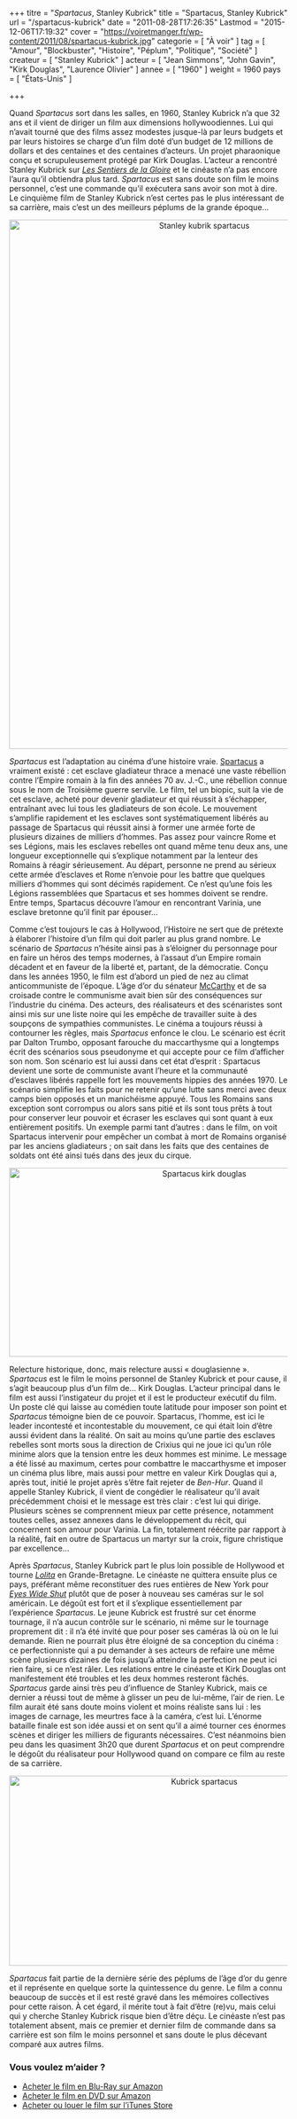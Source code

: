 +++
titre = "<em>Spartacus</em>, Stanley Kubrick"
title = "Spartacus, Stanley Kubrick"
url = "/spartacus-kubrick"
date = "2011-08-28T17:26:35"
Lastmod = "2015-12-06T17:19:32"
cover = "https://voiretmanger.fr/wp-content/2011/08/spartacus-kubrick.jpg"
categorie = [ "À voir" ]
tag = [ "Amour", "Blockbuster", "Histoire", "Péplum", "Politique", "Société" ]
createur = [ "Stanley Kubrick" ]
acteur = [ "Jean Simmons", "John Gavin", "Kirk Douglas", "Laurence Olivier" ]
annee = [ "1960" ]
weight = 1960
pays = [ "États-Unis" ]

+++

<p>Quand <em>Spartacus</em> sort dans les salles, en 1960, Stanley Kubrick n&rsquo;a que 32 ans et il vient de diriger un film aux dimensions hollywoodiennes. Lui qui n&rsquo;avait tourné que des films assez modestes jusque-là par leurs budgets et par leurs histoires se charge d&rsquo;un film doté d&rsquo;un budget de 12 millions de dollars et des centaines et des centaines d&rsquo;acteurs. Un projet pharaonique conçu et scrupuleusement protégé par Kirk Douglas. L&rsquo;acteur a rencontré Stanley Kubrick sur <em><a href="https://voiretmanger.fr/2011/05/29/sentiers-gloire-kubrick/">Les Sentiers de la Gloire</a></em> et le cinéaste n&rsquo;a pas encore l&rsquo;aura qu&rsquo;il obtiendra plus tard. <em>Spartacus</em> est sans doute son film le moins personnel, c&rsquo;est une commande qu&rsquo;il exécutera sans avoir son mot à dire. Le cinquième film de Stanley Kubrick n&rsquo;est certes pas le plus intéressant de sa carrière, mais c&rsquo;est un des meilleurs péplums de la grande époque…</p>
<div style="text-align: center;"><a href="http://www.allocine.fr/film/fichefilm_gen_cfilm=5370.html"><img class="aligncenter" style="border-style: initial; border-color: initial; border-width: 0px;" src="https://voiretmanger.fr/wp-content/2011/08/stanley-kubrik-spartacus.jpg" alt="Stanley kubrik spartacus" width="690" height="955" border="0" /></a></div>
<p><em>Spartacus</em> est l&rsquo;adaptation au cinéma d&rsquo;une histoire vraie. <a href="http://fr.wikipedia.org/wiki/Spartacus">Spartacus</a> a vraiment existé : cet esclave gladiateur thrace a menacé une vaste rébellion contre l&rsquo;Empire romain à la fin des années 70 av. J.-C., une rébellion connue sous le nom de Troisième guerre servile. Le film, tel un biopic, suit la vie de cet esclave, acheté pour devenir gladiateur et qui réussit à s&rsquo;échapper, entraînant avec lui tous les gladiateurs de son école. Le mouvement s&rsquo;amplifie rapidement et les esclaves sont systématiquement libérés au passage de Spartacus qui réussit ainsi à former une armée forte de plusieurs dizaines de milliers d&rsquo;hommes. Pas assez pour vaincre Rome et ses Légions, mais les esclaves rebelles ont quand même tenu deux ans, une longueur exceptionnelle qui s&rsquo;explique notamment par la lenteur des Romains à réagir sérieusement. Au départ, personne ne prend au sérieux cette armée d&rsquo;esclaves et Rome n&rsquo;envoie pour les battre que quelques milliers d&rsquo;hommes qui sont décimés rapidement. Ce n&rsquo;est qu&rsquo;une fois les Légions rassemblées que Spartacus et ses hommes doivent se rendre. Entre temps, Spartacus découvre l&rsquo;amour en rencontrant Varinia, une esclave bretonne qu&rsquo;il finit par épouser…</p>
<p>Comme c&rsquo;est toujours le cas à Hollywood, l&rsquo;Histoire ne sert que de prétexte à élaborer l&rsquo;histoire d&rsquo;un film qui doit parler au plus grand nombre. Le scénario de <em>Spartacus</em> n&rsquo;hésite ainsi pas à s&rsquo;éloigner du personnage pour en faire un héros des temps modernes, à l&rsquo;assaut d&rsquo;un Empire romain décadent et en faveur de la liberté et, partant, de la démocratie. Conçu dans les années 1950, le film est d&rsquo;abord un pied de nez au climat anticommuniste de l&rsquo;époque. L&rsquo;âge d&rsquo;or du sénateur <a href="http://fr.wikipedia.org/wiki/Joseph_McCarthy">McCarthy</a> et de sa croisade contre le communisme avait bien sûr des conséquences sur l&rsquo;industrie du cinéma. Des acteurs, des réalisateurs et des scénaristes sont ainsi mis sur une liste noire qui les empêche de travailler suite à des soupçons de sympathies communistes. Le cinéma a toujours réussi à contourner les règles, mais <em>Spartacus</em> enfonce le clou. Le scénario est écrit par Dalton Trumbo, opposant farouche du maccarthysme qui a longtemps écrit des scénarios sous pseudonyme et qui accepte pour ce film d&rsquo;afficher son nom. Son scénario est lui aussi dans cet état d&rsquo;esprit : Spartacus devient une sorte de communiste avant l&rsquo;heure et la communauté d&rsquo;esclaves libérés rappelle fort les mouvements hippies des années 1970. Le scénario simplifie les faits pour ne retenir qu&rsquo;une lutte sans merci avec deux camps bien opposés et un manichéisme appuyé. Tous les Romains sans exception sont corrompus ou alors sans pitié et ils sont tous prêts à tout pour conserver leur pouvoir et écraser les esclaves qui sont quant à eux entièrement positifs. Un exemple parmi tant d&rsquo;autres : dans le film, on voit Spartacus intervenir pour empêcher un combat à mort de Romains organisé par les anciens gladiateurs ; on sait dans les faits que des centaines de soldats ont été ainsi tués dans des jeux du cirque.</p>
<div style="text-align: center;"><img class="aligncenter" style="border-style: initial; border-color: initial; border-width: 0px;" src="https://voiretmanger.fr/wp-content/2011/08/spartacus-kirk-douglas.jpg" alt="Spartacus kirk douglas" width="690" height="341" border="0" /></div>
<p>Relecture historique, donc, mais relecture aussi &laquo;&nbsp;douglasienne&nbsp;&raquo;. <em>Spartacus</em> est le film le moins personnel de Stanley Kubrick et pour cause, il s&rsquo;agit beaucoup plus d&rsquo;un film de… Kirk Douglas. L&rsquo;acteur principal dans le film est aussi l&rsquo;instigateur du projet et il est le producteur exécutif du film. Un poste clé qui laisse au comédien toute latitude pour imposer son point et <em>Spartacus</em> témoigne bien de ce pouvoir. Spartacus, l&rsquo;homme, est ici le leader incontesté et incontestable du mouvement, ce qui était loin d&rsquo;être aussi évident dans la réalité. On sait au moins qu&rsquo;une partie des esclaves rebelles sont morts sous la direction de Crixius qui ne joue ici qu&rsquo;un rôle minime alors que la tension entre les deux hommes est minime. Le message a été lissé au maximum, certes pour combattre le maccarthysme et imposer un cinéma plus libre, mais aussi pour mettre en valeur Kirk Douglas qui a, après tout, initié le projet après s&rsquo;être fait rejeter de <em>Ben-Hur</em>. Quand il appelle Stanley Kubrick, il vient de congédier le réalisateur qu&rsquo;il avait précédemment choisi et le message est très clair : c&rsquo;est lui qui dirige. Plusieurs scènes se comprennent mieux par cette présence, notamment toutes celles, assez annexes dans le développement du récit, qui concernent son amour pour Varinia. La fin, totalement réécrite par rapport à la réalité, fait en outre de Spartacus un martyr sur la croix, figure christique par excellence…</p>
<p>Après <em>Spartacus</em>, Stanley Kubrick part le plus loin possible de Hollywood et tourne <em><a href="https://voiretmanger.fr/2011/05/08/lolita-kubrick/">Lolita</a></em> en Grande-Bretagne. Le cinéaste ne quittera ensuite plus ce pays, préférant même reconstituer des rues entières de New York pour <em><a href="https://voiretmanger.fr/2011/05/01/eyes-wide-shut-kubrick/">Eyes Wide Shut</a></em> plutôt que de poser à nouveau ses caméras sur le sol américain. Le dégoût est fort et il s&rsquo;explique essentiellement par l&rsquo;expérience <em>Spartacus</em>. Le jeune Kubrick est frustré sur cet énorme tournage, il n&rsquo;a aucun contrôle sur le scénario, ni même sur le tournage proprement dit : il n&rsquo;a été invité que pour poser ses caméras là où on le lui demande. Rien ne pourrait plus être éloigné de sa conception du cinéma : ce perfectionniste qui a pu demander à ses acteurs de refaire une même scène plusieurs dizaines de fois jusqu&rsquo;à atteindre la perfection ne peut ici rien faire, si ce n&rsquo;est râler. Les relations entre le cinéaste et Kirk Douglas ont manifestement été troubles et les deux hommes resteront fâchés. <em>Spartacus</em> garde ainsi très peu d&rsquo;influence de Stanley Kubrick, mais ce dernier a réussi tout de même à glisser un peu de lui-même, l&rsquo;air de rien. Le film aurait été sans doute moins violent et moins réaliste sans lui : les images de carnage, les meurtres face à la caméra, c&rsquo;est lui. L&rsquo;énorme bataille finale est son idée aussi et on sent qu&rsquo;il a aimé tourner ces énormes scènes et diriger les milliers de figurants nécessaires. C&rsquo;est néanmoins bien peu dans les quasiment 3h20 que durent <em>Spartacus</em> et on peut comprendre le dégoût du réalisateur pour Hollywood quand on compare ce film au reste de sa carrière.</p>
<div style="text-align: center;"><img class="aligncenter" style="border-style: initial; border-color: initial; border-width: 0px;" src="https://voiretmanger.fr/wp-content/2011/08/kubrick-spartacus.jpg" alt="Kubrick spartacus" width="690" height="343" border="0" /></div>
<p><em>Spartacus</em> fait partie de la dernière série des péplums de l&rsquo;âge d&rsquo;or du genre et il représente en quelque sorte la quintessence du genre. Le film a connu beaucoup de succès et il est resté gravé dans les mémoires collectives pour cette raison. À cet égard, il mérite tout à fait d&rsquo;être (re)vu, mais celui qui y cherche Stanley Kubrick risque bien d&rsquo;être déçu. Le cinéaste n&rsquo;est pas totalement absent, mais ce premier et dernier film de commande dans sa carrière est son film le moins personnel et sans doute le plus décevant comparé aux autres films.</p>
<div class="amazon">
<h3>Vous voulez m&rsquo;aider ?</h3>
<ul>
<li><a href="http://www.amazon.fr/gp/product/B004AYHZW8/ref=as_li_ss_tl?ie=UTF8&#038;tag=leblogdenic07-21&#038;linkCode=as2&#038;camp=1642&#038;creative=19458&#038;creativeASIN=B004AYHZW8">Acheter le film en Blu-Ray sur Amazon</a></li>
<li><a href="http://www.amazon.fr/gp/product/B000223VXY/ref=as_li_ss_tl?ie=UTF8&#038;tag=leblogdenic07-21&#038;linkCode=as2&#038;camp=1642&#038;creative=19458&#038;creativeASIN=B000223VXY">Acheter le film en DVD sur Amazon</a></li>
<li><a href="https://itunes.apple.com/fr/movie/spartacus-1960/id423533520">Acheter ou louer le film sur l&rsquo;iTunes Store</a></li>
</ul>
</div>


